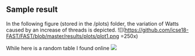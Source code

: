 Sample result
----------------

In the following figure (stored in the /plots) folder, the variation of Watts caused by an increase of threads is depicted.
![](https://github.com/icse18-FAST/FAST/blob/master/results/plots/plot1.png =250x)

While here is a random table I found online
![](https://github.com/icse18-FAST/FAST/blob/master/results/plots/table.png)
